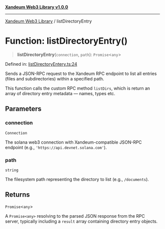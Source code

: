 [**Xandeum Web3 Library v1.0.0**](../README.md)

***

[Xandeum Web3 Library](../globals.md) / listDirectoryEntry

# Function: listDirectoryEntry()

> **listDirectoryEntry**(`connection`, `path`): `Promise`\<`any`\>

Defined in: [listDirectoryEntery.ts:24](https://github.com/Xandeum/test_web3/blob/main/src/listDirectoryEntery.ts#L24)

Sends a JSON-RPC request to the Xandeum RPC endpoint to list all entries (files and subdirectories)
within a specified path.

This function calls the custom RPC method `listDirs`, which is  return an array of
directory entry metadata — names, types etc.

## Parameters

### connection

`Connection`

The solana web3 connection with Xandeum-compatible JSON-RPC endpoint (e.g., `'https://api.devnet.solana.com'`).

### path

`string`

The  filesystem path representing the directory to list (e.g., `/documents`).

## Returns

`Promise`\<`any`\>

A `Promise<any>` resolving to the parsed JSON response from the RPC server,
         typically including a `result` array containing directory entry objects.
